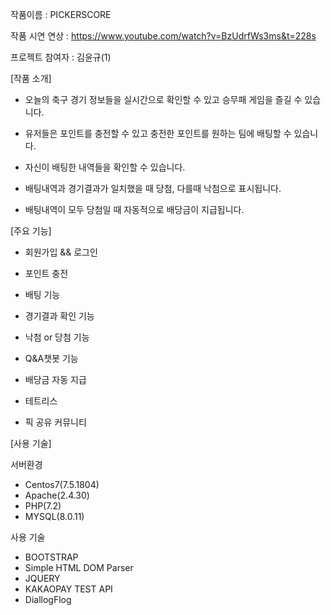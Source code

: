 작품이름 : PICKERSCORE

작품 시연 연상 : https://www.youtube.com/watch?v=BzUdrfWs3ms&t=228s

프로젝트 참여자 : 김윤규(1)

[작품 소개]

- 오늘의 축구 경기 정보들을 실시간으로 확인할 수 있고 승무패 게임을 즐길 수 있습니다.

- 유저들은 포인트를 충전할 수 있고 충전한 포인트를 원하는 팀에 배팅할 수 있습니다.

- 자신이 배팅한 내역들을 확인할 수 있습니다.

- 배팅내역과 경기결과가 일치했을 때 당첨, 다를때 낙첨으로 표시됩니다.

- 배팅내역이 모두 당첨일 때 자동적으로 배당금이 지급됩니다.


[주요 기능]

- 회원가입 && 로그인

- 포인트 충전

- 배팅 기능

- 경기결과 확인 기능

- 낙첨 or 당첨 기능

- Q&A챗봇 기능

- 배당금 자동 지급

- 테트리스

- 픽 공유 커뮤니티

[사용 기술]

서버환경
- Centos7(7.5.1804)
- Apache(2.4.30)
- PHP(7.2)
- MYSQL(8.0.11)

사용 기술
- BOOTSTRAP
- Simple HTML DOM Parser
- JQUERY
- KAKAOPAY TEST API
- DiallogFlog
